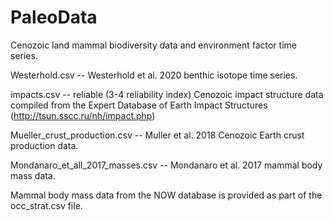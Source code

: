 # PaleoData
Cenozoic land mammal biodiversity data and environment factor time series.

Westerhold.csv -- Westerhold et al. 2020 benthic isotope time series.

impacts.csv -- reliable (3-4 reliability index) Cenozoic impact structure data compiled from the Expert Database of Earth Impact Structures (http://tsun.sscc.ru/nh/impact.php)

Mueller_crust_production.csv -- Muller et al. 2018 Cenozoic Earth crust production data.

Mondanaro_et_all_2017_masses.csv -- Mondanaro et al. 2017 mammal body mass data.

Mammal body mass data from the NOW database is provided as part of the occ_strat.csv file.
